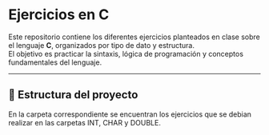 # Ejercicios en C

Este repositorio contiene los diferentes ejercicios planteados en clase sobre el lenguaje **C**, organizados por tipo de dato y estructura.  
El objetivo es practicar la sintaxis, lógica de programación y conceptos fundamentales del lenguaje.

---

## 📂 Estructura del proyecto

En la carpeta correspondiente se encuentran los ejercicios que se debian realizar en las carpetas INT, CHAR y DOUBLE.
